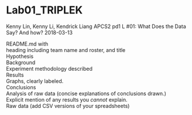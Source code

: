 # Lab01_TRIPLEK
 Kenny Lin, Kenny Li, Kendrick Liang 
 APCS2 pd1
 L #01: What Does the Data Say? And how?
 2018-03-13

README.md with  
heading including team name and roster, and title  
Hypothesis  
Background  
Experiment methodology described  
Results  
Graphs, clearly labeled.  
Conclusions  
Analysis of raw data (concise explanations of conclusions drawn.)  
Explicit mention of any results you *cannot* explain.  
Raw data (add CSV versions of your spreadsheets)  
